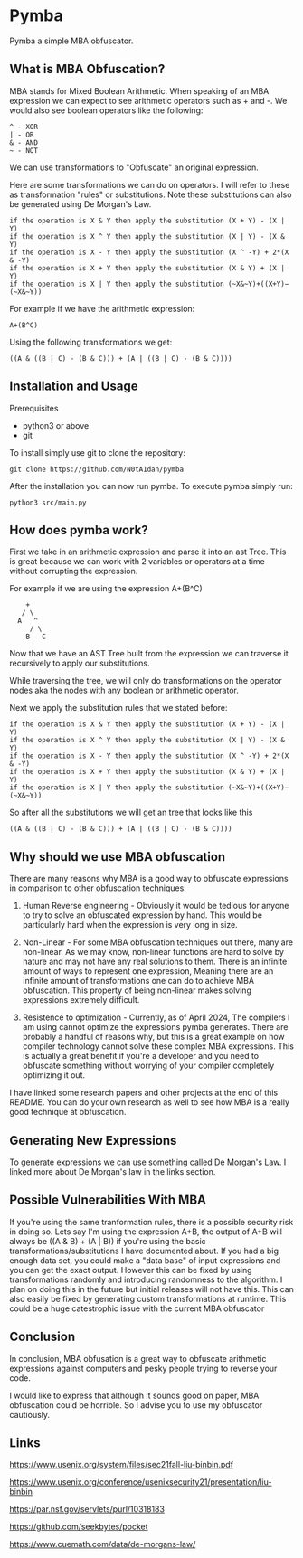 # Pymba

Pymba a simple MBA obfuscator. 

## What is MBA Obfuscation?

MBA stands for Mixed Boolean Arithmetic. When speaking of an MBA expression we can expect to see arithmetic operators such as + and -. We would also see boolean operators like the following:
```
^ - XOR
| - OR
& - AND
~ - NOT
```

We can use transformations to "Obfuscate" an original expression. 

Here are some transformations we can do on operators. I will refer to these as transformation "rules" or substitutions. Note these substitutions can also be generated using De Morgan's Law.
```
if the operation is X & Y then apply the substitution (X + Y) - (X | Y)
if the operation is X ^ Y then apply the substitution (X | Y) - (X & Y)
if the operation is X - Y then apply the substitution (X ^ -Y) + 2*(X & -Y)
if the operation is X + Y then apply the substitution (X & Y) + (X | Y)
if the operation is X | Y then apply the substitution (~X&~Y)+((X+Y)−(~X&~Y))
```

For example if we have the arithmetic expression: 
```
A+(B^C)
```
Using the following transformations we get:
```
((A & ((B | C) - (B & C))) + (A | ((B | C) - (B & C))))
```

## Installation and Usage

Prerequisites
- python3 or above
- git

To install simply use git to clone the repository:
```
git clone https://github.com/N0tA1dan/pymba
```

After the installation you can now run pymba. To execute pymba simply run:
```
python3 src/main.py
```


## How does pymba work?

First we take in an arithmetic expression and parse it into an ast Tree. This is great because we can work with 2 variables or operators at a time without corrupting the expression.

For example if we are using the expression A+(B^C)
```
    +
   / \
  A   ^
     / \
    B   C
```

Now that we have an AST Tree built from the expression we can traverse it recursively to apply our substitutions.

While traversing the tree, we will only do transformations on the operator nodes aka the nodes with any boolean or arithmetic operator.

Next we apply the substitution rules that we stated before:

```
if the operation is X & Y then apply the substitution (X + Y) - (X | Y)
if the operation is X ^ Y then apply the substitution (X | Y) - (X & Y)
if the operation is X - Y then apply the substitution (X ^ -Y) + 2*(X & -Y)
if the operation is X + Y then apply the substitution (X & Y) + (X | Y)
if the operation is X | Y then apply the substitution (~X&~Y)+((X+Y)−(~X&~Y))
```

So after all the substitutions we will get an tree that looks like this

```
((A & ((B | C) - (B & C))) + (A | ((B | C) - (B & C))))
```


## Why should we use MBA obfuscation

There are many reasons why MBA is a good way to obfuscate expressions in comparison to other obfuscation techniques:

1. Human Reverse engineering - Obviously it would be tedious for anyone to try to solve an obfuscated expression by hand. This would be particularly hard when the expression is very long in size.

2. Non-Linear - For some MBA obfuscation techniques out there, many are non-linear. As we may know, non-linear functions are hard to solve by nature and may not have any real solutions to them. There is an infinite amount of ways to represent one expression, Meaning there are an infinite amount of transformations one can do to achieve MBA obfuscation. This property of being non-linear makes solving expressions extremely difficult.

3. Resistence to optimization - Currently, as of April 2024, The compilers I am using cannot optimize the expressions pymba generates. There are probably a handful of reasons why, but this is a great example on how compiler technology cannot solve these complex MBA expressions. This is actually a great benefit if you're a developer and you need to obfuscate something without worrying of your compiler completely optimizing it out.

I have linked some research papers and other projects at the end of this README. You can do your own research as well to see how MBA is a really good technique at obfuscation.

## Generating New Expressions

To generate expressions we can use something called De Morgan's Law. I linked more about De Morgan's law in the links section.

## Possible Vulnerabilities With MBA

If you're using the same tranformation rules, there is a possible security risk in doing so. Lets say I'm using the expression A+B, the output of A+B will always be ((A & B) + (A | B)) if you're using the basic transformations/substitutions I have documented about. If you had a big enough data set, you could make a "data base" of input expressions and you can get the exact output. However this can be fixed by using transformations randomly and introducing randomness to the algorithm. I plan on doing this in the future but initial releases will not have this. This can also easily be fixed by generating custom transformations at runtime. This could be a huge catestrophic issue with the current MBA obfuscator

## Conclusion

In conclusion, MBA obfusation is a great way to obfuscate arithmetic expressions against computers and pesky people trying to reverse your code. 

I would like to express that although it sounds good on paper, MBA obfuscation could be horrible. So I advise you to use my obfuscator cautiously.

## Links

https://www.usenix.org/system/files/sec21fall-liu-binbin.pdf

https://www.usenix.org/conference/usenixsecurity21/presentation/liu-binbin

https://par.nsf.gov/servlets/purl/10318183

https://github.com/seekbytes/pocket

https://www.cuemath.com/data/de-morgans-law/
